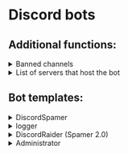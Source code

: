 # Discord bots

## Additional functions:

<details>
<summary>Banned channels</summary> 

 ## About:
 This function can be used in the "logger" template to prevent the bot from writing information from certain channels to the logs.
  
 ## code:
 ```py
banned_channels = [id, id, id]
if message.channel.id in banned_channels:
    return
 ```
 `banned_channels` is a variable, its name can be changed. In it, using an array ( `[]` ), the IDs of the channels in which publication is banned are written. <br/> Important: enter channel IDs as numbers, not as strings.
  
## Example:
![](https://cdn.discordapp.com/attachments/1014200166473023540/1098501595546791946/2023-04-20_134022.png)
  
</details>

<details>
<summary>List of servers that host the bot</summary>
 
 ## About:
 This function can be used to display the names of servers that have a bot. The script only runs when the bot is turned on.
 
 ## Code:
 ```py
# import discord
# bot = discord.Client()
@bot.event
async def on_ready():
    server_list = []  # Creating a list where the names of the servers will be stored.
    for guild in bot.guilds:            # The cycle through which the names
        server_list.append(guild.name)  # are written to the list `sever_list`.
    print('Bot {0.user}'.format(bot), 'successfully launched!')  # Message about the successful launch of the bot.
    print("List of servers the bot is added to: {}".format(", ".join(server_list)))  # List output.
# bot.run("token")
```
 
</details>
  
## Bot templates:
<details>
<summary>DiscordSpamer</summary> 

  https://github.com/SuperPypok/DiscordBots/blob/main/DiscordSpamer.py
  
## !WARNING!
This tool is just for improve your programming knowledge, so nothing abuse of this program is not related to the developer!

## About:
This bot simply spams into a user-defined channel.
  
## Custom code elements:
  
Enter the token of your discard bot here. `line 4`
```py
token = "token"
```

Specify here the Id of the channel where the spam should start. `line 9`
```py
channel = client.get_channel(id)
```

Enter the text the bot should spam here. `line 11`
```py
await channel.send("text")
```

#### Run the code and the spam bot is activated.

</details>

<details>
<summary>logger</summary> 

  https://github.com/SuperPypok/DiscordBots/blob/main/logger.py
  
![](https://media.discordapp.net/attachments/1014200166473023540/1097838882537611325/2023-04-18_151032.png)

![](https://media.discordapp.net/attachments/1014200166473023540/1097838882290151424/2023-04-18_151133.png)

![](https://media.discordapp.net/attachments/1014200166473023540/1097838882818637854/2023-04-18_151312.png)
![](https://cdn.discordapp.com/attachments/1014200166473023540/1097843975647395910/2023-04-18_174906.png)
  
## About:
A bot that receives information about each message the user sends and sends it to a separate channel.
  
## Custom code elements:  

Enter the token of your discard bot here. `line 7`
```py
token = "token"
```

Specify the channel ID of the channel in which you want to record logs. `line 21, 27, 33`
```py
channel = bot.get_channel(id)
```

Also in your bot's settings, enable these settings.
![](https://cdn.discordapp.com/attachments/1014200166473023540/1097855958333526026/2023-04-18_190721.png) 
 
</details>


<details>
<summary>DiscordRaider (Spamer 2.0)</summary> 
  
  https://github.com/SuperPypok/DiscordBots/blob/main/DiscordRaider.py
  
## !WARNING!
This tool is just for improve your programming knowledge, so nothing abuse of this program is not related to the developer!

## About:
A bot that spams text that the user has given it in a given channel. The bot also endlessly creates new text channels, the name can also be set to your own. <br/> Video: https://youtu.be/NC9CW0VwpEY

## IMPORTANT:
Enable these settings in your bot before running the code.
![](https://cdn.discordapp.com/attachments/1014200166473023540/1097855958333526026/2023-04-18_190721.png)
  
## Code: 
  
Specify the channel ID of the channel where the spam should start. `line 10`
```py
channel = bot.get_channel(id)
```

Insert the required values into these lines. `line 15 and 16`
```py
await channel.send("text")
await guild.create_text_channel("channel_name")
```
  
Enter the token of your discard bot here. `line 18`
```py
bot.run("YOUR TOKEN")
```  
 
</details>
 
<details>
<summary>Administrator</summary> 
 
 https://github.com/SuperPypok/DiscordBots/blob/main/Administrator.py
 
 <p align="center">
  <img width="484" height="79" src="https://cdn.discordapp.com/attachments/970979048626978816/1109382078027542689/2023-05-20_140800.jpg">
</p>
 
 ## About:
 Administrator is a bot for Discord with basic commands for moderating the server. <br/> Video: https://www.youtube.com/watch?v=Fw92TK42xMk
 
 ## IMPORTANT:
- Create a muta role on your discord server and web it via the `/select_mr` command in the bot.
- Enable these settings in your bot before running the code.
![](https://cdn.discordapp.com/attachments/1014200166473023540/1097855958333526026/2023-04-18_190721.png)
 
## Code:
 In "test_guilds", None only if you want to make a public bot. If not, make a list consisting of the id of the servers the bot should run on ( `[id, id]` ). (line 6)
 ```py
bot = commands.Bot(command_prefix="!", help_command=None, intents=disnake.Intents.all(), test_guilds=None)
```
 
Enter the token of your discard bot here. `line 97`
```py
bot.run("token")
```  
 
</details
